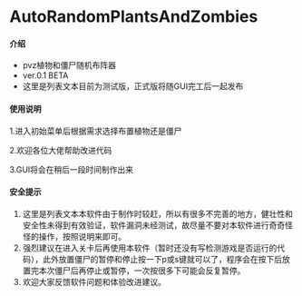 # AutoRandomPlantsAndZombies

#### 介绍
- pvz植物和僵尸随机布阵器
- ver.0.1 BETA
- 这里是列表文本目前为测试版，正式版将随GUI完工后一起发布

#### 使用说明

1.进入初始菜单后根据需求选择布置植物还是僵尸

2.欢迎各位大佬帮助改进代码

3.GUI将会在稍后一段时间制作出来

#### 安全提示
1. 这里是列表文本本软件由于制作时较赶，所以有很多不完善的地方，健壮性和安全性未得到有效验证，软件漏洞未经测试，故尽量不要对本软件进行奇奇怪怪的操作，按照说明来即可。
2. 强烈建议在进入关卡后再使用本软件（暂时还没有写检测游戏是否运行的代码），此外放置僵尸的暂停和停止按一下p或s键就可以了，程序会在按下后放置完本次僵尸后再停止或暂停，一次按很多下可能会反复暂停。
3. 欢迎大家反馈软件问题和体验改进建议。
